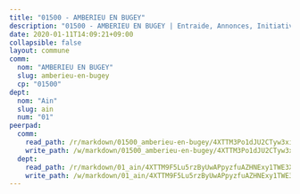 ```yaml
---
title: "01500 - AMBERIEU EN BUGEY"
description: "01500 - AMBERIEU EN BUGEY | Entraide, Annonces, Initiatives"
date: 2020-01-11T14:09:21+09:00
collapsible: false
layout: commune
comm:
  nom: "AMBERIEU EN BUGEY"
  slug: amberieu-en-bugey
  cp: "01500"
dept:
  nom: "Ain"
  slug: ain
  num: "01"
peerpad:
  comm:
    read_path: /r/markdown/01500_amberieu-en-bugey/4XTTM3Po1dJU2CTyw3xioxoDeXjL4GykECnCJmQmhxj6jwNp4
    write_path: /w/markdown/01500_amberieu-en-bugey/4XTTM3Po1dJU2CTyw3xioxoDeXjL4GykECnCJmQmhxj6jwNp4-K3TgUDrn95pWcHhJyrrA2s69Aj8GvfdBa9BvLRQX4E6sqyhU1WPVGFg1Dy4SuDs4dbpfhemoh7PLCYoJ1qdte63vyn9qMwLdFkSzS9A2zPAUaBJrCDKgM6kYfSD1FLZaP4WuQvMS
  dept:
    read_path: /r/markdown/01_ain/4XTTM9F5Lu5rzByUwAPpyzfuAZHNExy1TWE3X3wiTrPFfiAJr
    write_path: /w/markdown/01_ain/4XTTM9F5Lu5rzByUwAPpyzfuAZHNExy1TWE3X3wiTrPFfiAJr-K3TgUnxzeFoJA4CB58vXNvKXURJneTNZHUsypAQGicGiZu7AS2sPbjspGpj7s3MmMv58YhkLaSUMQMHaiKAfoMv6wF36Urxbqqh8MmnXpnKkbVhnAishABEkMRAiyAt8GGJ1Jer2
---
```


